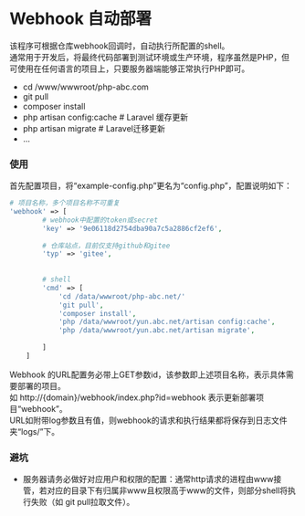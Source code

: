 # Webhook 自动部署

该程序可根据仓库webhook回调时，自动执行所配置的shell。
<br>
通常用于开发后，将最终代码部署到测试环境或生产环境，程序虽然是PHP，但可使用在任何语言的项目上，只要服务器端能够正常执行PHP即可。
<ul>
    <li>cd /www/wwwroot/php-abc.com</li>
    <li>git pull</li>
    <li>composer install</li>
    <li>php artisan config:cache # Laravel 缓存更新</li>
    <li>php artisan migrate # Laravel迁移更新</li>
    <li>... </li>
    
</ul>


### 使用

首先配置项目，将“example-config.php”更名为“config.php”，配置说明如下：
```php
# 项目名称，多个项目名称不可重复
'webhook' => [
        # webhook中配置的token或secret
        'key' => '9e06118d2754dba90a7c5a2886cf2ef6',
        
        # 仓库站点，目前仅支持github和gitee
        'typ' => 'gitee',
        
        
        # shell
        'cmd' => [
            'cd /data/wwwroot/php-abc.net/'
            'git pull',
            'composer install',
            'php /data/wwwroot/yun.abc.net/artisan config:cache',
            'php /data/wwwroot/yun.abc.net/artisan migrate',
            
        ]
    ]
```

Webhook 的URL配置务必带上GET参数id，该参数即上述项目名称，表示具体需要部署的项目。
<br> 如 http://{domain}/webhook/index.php?id=webhook 表示更新部署项目“webhook”。 
<br> URL如附带log参数且有值，则webhook的请求和执行结果都将保存到日志文件夹“logs/”下。

### 避坑
<ul>
<li>
    服务器请务必做好对应用户和权限的配置：通常http请求的进程由www接管，若对应的目录下有归属非www且权限高于www的文件，则部分shell将执行失败（如 git pull拉取文件）。
</li>
</ul>
